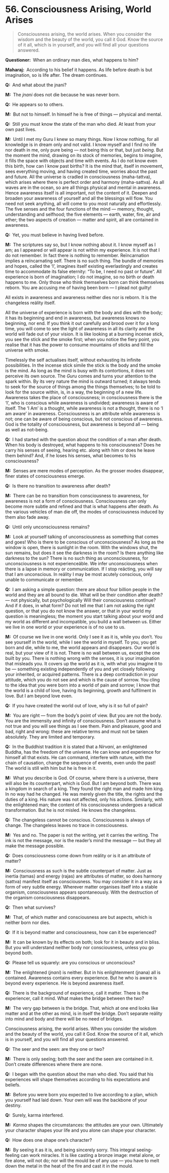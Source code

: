 # 56. Consciousness Arising, World Arises

>Consciousness arising, the world arises. When you consider the wisdom and the beauty of the world, you call it God. Know the source of it all, which is in yourself, and you will find all your questions answered.

**Questioner:**&ensp;When an ordinary man dies, what happens to him?

**Maharaj:**&ensp;According to his belief it happens. As life before death is but imagination, so is life after. The dream continues.

**Q:**&ensp;And what about the <span data-tippy-content="The knower, especially of the higher knowledge derived from meditation; “closely related to the knowledge of Brahman”. (*jna*, to know; *jnani*, the knower).">jnani</span>?

**M:**&ensp;The *jnani* does not die because he was never born.

**Q:**&ensp;He appears so to others.

**M:**&ensp;But not to himself. In himself he is free of things — physical and mental.

**Q:**&ensp;Still you must know the state of the man who died. At least from your own past lives.

**M:**&ensp;Until I met my <span data-tippy-content="Spiritual teacher, preceptor.">Guru</span> I knew so many things. Now I know nothing, for all knowledge is in dream only and not valid. I know myself and I find no life nor death in me, only pure being — not being this or that, but just *being*. But the moment the mind, drawing on its stock of memories, begins to imagine, it fills the space with objects and time with events. As I do not know even this birth, how can I know past births? It is the mind that, itself in movement, sees everything moving, and having created time, worries about the past and future. All the universe is cradled in consciousness (<span data-tippy-content="The great reälity, supreme consciousness.">maha-tattva</span>), which arises where there is perfect order and harmony (<span data-tippy-content="The supreme harmony, harmonious existence.">maha-sattva</span>). As all waves are in the ocean, so are all things physical and mental in awareness. Hence awareness itself is all important, not the content of it. Deepen and broaden your awareness of yourself and all the blessings will flow. You need not seek anything, all will come to you most naturally and effortlessly. The five senses and the four functions of the mind — memory, thought, understanding and selfhood; the five elements — earth, water, fire, air and ether; the two aspects of creation — matter and spirit, all are contained in awareness.

**Q:**&ensp;Yet, you must believe in having lived before.

**M:**&ensp;The scriptures say so, but I know nothing about it. I know myself as I am; as I appeared or will appear is not within my experience. It is not that I do not remember. In fact there is nothing to remember. Reïncarnation implies a reïncarnating self. There is no such thing. The bundle of memories and hopes, called the ‘I’, imagines itself existing everlastingly and creates time to accommodate its false eternity: “To be, I need no past or future”. All experience is born of imagination; I do not imagine, so no birth or death happens to me. Only those who think themselves born can think themselves reborn. You are accusing me of having been born — I plead not guilty! 

All exists in awareness and awareness neither dies nor is reborn. It is the changeless reälity itself. 

All the universe of experience is born with the body and dies with the body; it has its beginning and end in awareness, but awareness knows no beginning, nor end. If you think it out carefully and brood over it for a long time, you will come to see the light of awareness in all its clarity and the world will fade out of your vision. It is like looking at a burning incense stick, you see the stick and the smoke first; when you notice the fiery point, you realise that it has the power to consume mountains of sticks and fill the universe with smoke. 

Timelessly the self actualises itself, without exhausting its infinite possibilities. In the incense stick simile the stick is the body and the smoke is the mind. As long as the mind is busy with its contortions, it does not perceive its own source. The *Guru* comes and turns your attention to the spark within. By its very nature the mind is outward turned; it always tends to seek for the source of things among the things themselves; to be told to look for the source within, is, in a way, the beginning of a new life. Awareness takes the place of consciousness; in consciousness there is the ‘I’, who is conscious while awareness is undivided; awareness is aware of itself. The ‘I Am’ is a thought, while awareness is not a thought, there is no ‘I am aware’ in awareness. Consciousness is an attribute while awareness is not; one can be aware of being conscious, but not conscious of awareness. God is the totality of consciousness, but awareness is beyond all — being as well as not-being.

**Q:**&ensp;I had started with the question about the condition of a man after death. When his body is destroyed, what happens to his consciousness? Does he carry his senses of seeing, hearing etc. along with him or does he leave them behind? And, if he loses his senses, what becomes to his consciousness?

**M:**&ensp;Senses are mere modes of perception. As the grosser modes disappear, finer states of consciousness emerge.

**Q:**&ensp;Is there no transition to awareness after death?

**M:**&ensp;There can be no transition from consciousness to awareness, for awareness is not a form of consciousness. Consciousness can only become more subtle and refined and that is what happens after death. As the various vehicles of man die off, the modes of consciousness induced by them also fade away.

**Q:**&ensp;Until only unconsciousness remains?

**M:**&ensp;Look at yourself talking of unconsciousness as something that comes and goes! Who is there to be conscious of unconsciousness? As long as the window is open, there is sunlight in the room. With the windows shut, the sun remains, but does it see the darkness in the room? Is there anything like darkness to the sun? There is no such thing as unconsciousness, for unconsciousness is not experienceäble. We infer unconsciousness when there is a lapse in memory or communication. If I stop reäcting, you will say that I am unconscious. In reälity I may be most acutely conscious, only unable to communicate or remember.

**Q:**&ensp;I am asking a simple question: there are about four billion people in the world and they are all bound to die. What will be their condition after death? — not physically, but psychologically Will their consciousness continue? And if it does, in what form? Do not tell me that I am not asking the right question, or that you do not know the answer, or that in your world my question is meaningless; the moment you start talking about your world and my world as different and incompatible, you build a wall between us. Either we live in one world or your experience is of no use to us.

**M:**&ensp;Of course we live in one world. Only I see it as it is, while you don’t. You see yourself in the world, while I see the world in myself. To you, you get born and die, while to me, the world appears and disappears. Our world is real, but your view of it is not. There is no wall between us, except the one built by you. There is nothing wrong with the senses, it is your imagination that misleads you. It covers up the world as it is, with what you imagine it to be — something existing independently of you and yet closely following your inherited, or acquired patterns. There is a deep contradiction in your attitude, which you do not see and which is the cause of sorrow. You cling to the idea that you were born into a world of pain and sorrow; I know that the world is a child of love, having its beginning, growth and fulfilment in love. But I am beyond love even.

**Q:**&ensp;If you have created the world out of love, why is it so full of pain?

**M:**&ensp;You are right — from the body’s point of view. But you are not the body. You are the immensity and infinity of consciousness. Don’t assume what is not true and you will see things as I see them. Pain and pleasure, good and bad, right and wrong: these are relative terms and must not be taken absolutely. They are limited and temporary.

**Q:**&ensp;In the Buddhist tradition it is stated that a *Nirvani*, an enlightened Buddha, has the freedom of the universe. He can know and experience for himself all that exists. He can command, interfere with nature, with the chain of causation, change the sequence of events, even undo the past! The world is still with him but he is free in it.

**M:**&ensp;What you describe is God. Of course, where there is a universe, there will also be its counterpart, which is God. But I am beyond both. There was a kingdom in search of a king. They found the right man and made him king. In no way had he changed. He was merely given the title, the rights and the duties of a king. His nature was not affected, only his actions. Similarly, with the enlightened man; the content of his consciousness undergoes a radical transformation. But he is not misled. He knows the changeless.

**Q:**&ensp;The changeless cannot be conscious. Consciousness is always of change. The changeless leaves no trace in consciousness.

**M:**&ensp;Yes and no. The paper is not the writing, yet it carries the writing. The ink is not the message, nor is the reader’s mind the message — but they all make the message possible.

**Q:**&ensp;Does consciousness come down from reälity or is it an attribute of matter?

**M:**&ensp;Consciousness as such is the subtle counterpart of matter. Just as inertia (<span data-tippy-content="Darkness, inertia, passivity. One of the three constituents (<em>gunas</em>) of the cosmic substance: <em>sattva</em>, <em>rajas</em> and <em>tamas</em>.">tamas</span>) and energy (<span data-tippy-content="Motivity, activity, energy. One of the three <em>gunas</em> or qualities of matter: <em>sattva</em>, <em>rajas</em> and <em>tamas</em>. In <em>yoga</em>, egoism.">rajas</span>) are attributes of matter, so does harmony (<span data-tippy-content="Being, existence, true essence. In <em>yoga</em> the quality of purity or goodness.">sattva</span>) manifest itself as consciousness. You may consider it in a way as a form of very subtle energy. Wherever matter organises itself into a stable organism, consciousness appears spontaneously. With the destruction of the organism consciousness disappears.

**Q:**&ensp;Then what survives?

**M:**&ensp;That, of which matter and consciousness are but aspects, which is neither born nor dies.

**Q:**&ensp;If it is beyond matter and consciousness, how can it be experienced?

**M:**&ensp;It can be known by its effects on both; look for it in beauty and in bliss. But you will understand neither body nor consciousness, unless you go beyond both.

**Q:**&ensp;Please tell us squarely: are you conscious or unconscious?

**M:**&ensp;The enlightened (*jnani*) is neither. But in his enlightenment (<span data-tippy-content="Knowledge, especially the higher knowledge derived from meditation; “closely related to the knowledge of Brahman”.">jnana</span>) all is contained. Awareness contains every experience. But he who is aware is beyond every experience. He is beyond awareness itself.

**Q:**&ensp;There is the background of experience, call it matter. There is the experiencer, call it mind. What makes the bridge between the two?

**M:**&ensp;The very gap between is the bridge. That, which at one end looks like matter and at the other as mind, is in itself the bridge. Don’t separate reälity into mind and body and there will be no need of bridges. 

Consciousness arising, the world arises. When you consider the wisdom and the beauty of the world, you call it God. Know the source of it all, which is in yourself, and you will find all your questions answered.

**Q:**&ensp;The seer and the seen: are they one or two?

**M:**&ensp;There is only seeïng; both the seer and the seen are contained in it. Don’t create differences where there are none.

**Q:**&ensp;I began with the question about the man who died. You said that his experiences will shape themselves according to his expectations and beliefs.

**M:**&ensp;Before you were born you expected to live according to a plan, which you yourself had laid down. Your own will was the backbone of your destiny.

**Q:**&ensp;Surely, <span data-tippy-content="Action or “the fruits of action”. <em>Karma</em> is of three kinds: <em>sanchita</em> (accumulated from previous births), <em>prarabdha</em> (portion of the past <em>karma</em> to be worked out in the present life) and <em>agami</em> (the current <em>karma</em> the result of which will fructify in future).">karma</span> interfered.

**M:**&ensp;*Karma* shapes the circumstances: the attitudes are your own. Ultimately your character shapes your life and you alone can shape your character.

**Q:**&ensp;How does one shape one’s character?

**M:**&ensp;By seeïng it as it is, and being sincerely sorry. This integral seeïng-feeling can work miracles. It is like casting a bronze image: metal alone, or fire alone, will not do; nor will the mould be of any use — you have to melt down the metal in the heat of the fire and cast it in the mould.

<script>
export default {
  props: ["slot-key"],
  mounted () {
    tippy("[data-tippy-content]", {allowHTML: true});
  }
}
</script>